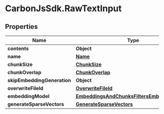 # CarbonJsSdk.RawTextInput

## Properties

Name | Type | Description | Notes
------------ | ------------- | ------------- | -------------
**contents** | **Object** |  | 
**name** | [**Name**](Name.md) |  | [optional] 
**chunkSize** | [**ChunkSize**](ChunkSize.md) |  | [optional] 
**chunkOverlap** | [**ChunkOverlap**](ChunkOverlap.md) |  | [optional] 
**skipEmbeddingGeneration** | **Object** |  | [optional] 
**overwriteFileId** | [**OverwriteFileId**](OverwriteFileId.md) |  | [optional] 
**embeddingModel** | [**EmbeddingsAndChunksFiltersEmbeddingModel**](EmbeddingsAndChunksFiltersEmbeddingModel.md) |  | [optional] 
**generateSparseVectors** | [**GenerateSparseVectors**](GenerateSparseVectors.md) |  | [optional] 


